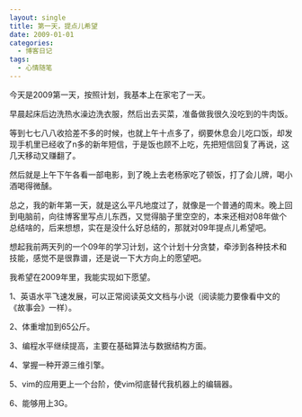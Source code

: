 ```yaml
---
layout: single
title: 第一天，提点儿希望
date: 2009-01-01
categories:
  - 博客日记
tags:
  - 心情随笔
---
```


今天是2009第一天，按照计划，我基本上在家宅了一天。

早晨起床后边洗热水澡边洗衣服，然后出去买菜，准备做我很久没吃到的牛肉饭。

等到七七八八收拾差不多的时候，也就上午十点多了，纲要休息会儿吃口饭，却发现手机里已经收了n多的新年短信，于是饭也顾不上吃，先把短信回复了再说，这几天移动又赚翻了。

然后就是上午下午各看一部电影，到了晚上去老杨家吃了顿饭，打了会儿牌，喝小酒喝得微醺。

总之，我的新年第一天，就是这么平凡地度过了，就像是一个普通的周末。晚上回到电脑前，向往博客里写点儿东西，又觉得脑子里空空的，本来还相对08年做个总结啥的，后来想想，实在是没什么好总结的，那就对09年提点儿希望吧。

想起我前两天列的一个09年的学习计划，这个计划十分贪婪，牵涉到各种技术和技能，感觉不是很靠谱，还是说一下大方向上的愿望吧。

我希望在2009年里，我能实现如下愿望。

1、英语水平飞速发展，可以正常阅读英文文档与小说（阅读能力要像看中文的《故事会》一样）。

2、体重增加到65公斤。

3、编程水平继续提高，主要在基础算法与数据结构方面。

4、掌握一种开源三维引擎。

5、vim的应用更上一个台阶，使vim彻底替代我机器上的编辑器。

6、能够用上3G。
